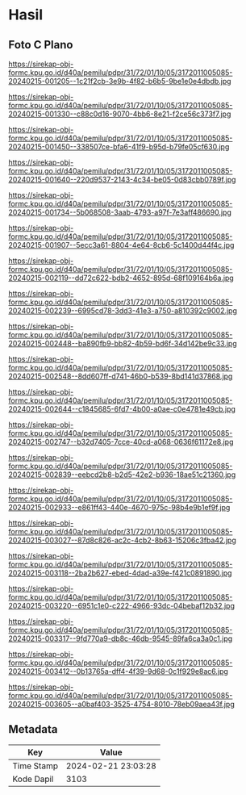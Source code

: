 # Hasil

## Foto C Plano

https://sirekap-obj-formc.kpu.go.id/d40a/pemilu/pdpr/31/72/01/10/05/3172011005085-20240215-001205--1c21f2cb-3e9b-4f82-b6b5-9be1e0e4dbdb.jpg

https://sirekap-obj-formc.kpu.go.id/d40a/pemilu/pdpr/31/72/01/10/05/3172011005085-20240215-001330--c88c0d16-9070-4bb6-8e21-f2ce56c373f7.jpg

https://sirekap-obj-formc.kpu.go.id/d40a/pemilu/pdpr/31/72/01/10/05/3172011005085-20240215-001450--338507ce-bfa6-41f9-b95d-b79fe05cf630.jpg

https://sirekap-obj-formc.kpu.go.id/d40a/pemilu/pdpr/31/72/01/10/05/3172011005085-20240215-001640--220d9537-2143-4c34-be05-0d83cbb0789f.jpg

https://sirekap-obj-formc.kpu.go.id/d40a/pemilu/pdpr/31/72/01/10/05/3172011005085-20240215-001734--5b068508-3aab-4793-a97f-7e3aff486690.jpg

https://sirekap-obj-formc.kpu.go.id/d40a/pemilu/pdpr/31/72/01/10/05/3172011005085-20240215-001907--5ecc3a61-8804-4e64-8cb6-5c1400d44f4c.jpg

https://sirekap-obj-formc.kpu.go.id/d40a/pemilu/pdpr/31/72/01/10/05/3172011005085-20240215-002119--dd72c622-bdb2-4652-895d-68f109164b6a.jpg

https://sirekap-obj-formc.kpu.go.id/d40a/pemilu/pdpr/31/72/01/10/05/3172011005085-20240215-002239--6995cd78-3dd3-41e3-a750-a810392c9002.jpg

https://sirekap-obj-formc.kpu.go.id/d40a/pemilu/pdpr/31/72/01/10/05/3172011005085-20240215-002448--ba890fb9-bb82-4b59-bd6f-34d142be9c33.jpg

https://sirekap-obj-formc.kpu.go.id/d40a/pemilu/pdpr/31/72/01/10/05/3172011005085-20240215-002548--8dd607ff-d741-46b0-b539-8bd141d37868.jpg

https://sirekap-obj-formc.kpu.go.id/d40a/pemilu/pdpr/31/72/01/10/05/3172011005085-20240215-002644--c1845685-6fd7-4b00-a0ae-c0e4781e49cb.jpg

https://sirekap-obj-formc.kpu.go.id/d40a/pemilu/pdpr/31/72/01/10/05/3172011005085-20240215-002747--b32d7405-7cce-40cd-a068-0636f61172e8.jpg

https://sirekap-obj-formc.kpu.go.id/d40a/pemilu/pdpr/31/72/01/10/05/3172011005085-20240215-002839--eebcd2b8-b2d5-42e2-b936-18ae51c21360.jpg

https://sirekap-obj-formc.kpu.go.id/d40a/pemilu/pdpr/31/72/01/10/05/3172011005085-20240215-002933--e861ff43-440e-4670-975c-98b4e9b1ef9f.jpg

https://sirekap-obj-formc.kpu.go.id/d40a/pemilu/pdpr/31/72/01/10/05/3172011005085-20240215-003027--87d8c826-ac2c-4cb2-8b63-15206c3fba42.jpg

https://sirekap-obj-formc.kpu.go.id/d40a/pemilu/pdpr/31/72/01/10/05/3172011005085-20240215-003118--2ba2b627-ebed-4dad-a39e-f421c0891890.jpg

https://sirekap-obj-formc.kpu.go.id/d40a/pemilu/pdpr/31/72/01/10/05/3172011005085-20240215-003220--6951c1e0-c222-4966-93dc-04bebaf12b32.jpg

https://sirekap-obj-formc.kpu.go.id/d40a/pemilu/pdpr/31/72/01/10/05/3172011005085-20240215-003317--9fd770a9-db8c-46db-9545-89fa6ca3a0c1.jpg

https://sirekap-obj-formc.kpu.go.id/d40a/pemilu/pdpr/31/72/01/10/05/3172011005085-20240215-003412--0b13765a-dff4-4f39-9d68-0c1f929e8ac6.jpg

https://sirekap-obj-formc.kpu.go.id/d40a/pemilu/pdpr/31/72/01/10/05/3172011005085-20240215-003605--a0baf403-3525-4754-8010-78eb09aea43f.jpg


## Metadata

| Key        | Value               |
| ---------- | ------------------- |
| Time Stamp | 2024-02-21 23:03:28 |
| Kode Dapil | 3103                |




